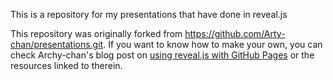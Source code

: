 This is a repository for my presentations that have done in reveal.js

This repository was originally forked from <https://github.com/Arty-chan/presentations.git>.
If you want to know how to make your own, you can check Archy-chan's blog post on [using reveal.js with GitHub Pages](https://cynng.wordpress.com/2014/10/08/using-reveal-js-on-github-pages-for-your-presentations/) or the resources linked to therein.
